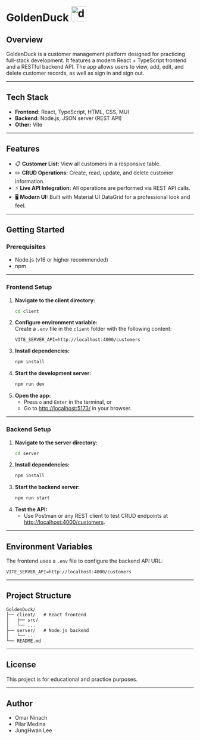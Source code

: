 # GoldenDuck <img width="40" height="40" alt="duck" src="https://github.com/user-attachments/assets/945a561e-59d0-48a7-9950-4028e8397ba8" />

## Overview


GoldenDuck is a customer management platform designed for practicing full-stack development. It features a modern React + TypeScript frontend and a RESTful backend API. The app allows users to view, add, edit, and delete customer records, as well as sign in and sign out.

---

## Tech Stack

- **Frontend:** React, TypeScript, HTML, CSS, MUI
- **Backend:** Node.js, JSON server (REST API)
- **Other:** Vite

---

## Features

- 📋 **Customer List:** View all customers in a responsive table.
- ✏️ **CRUD Operations:** Create, read, update, and delete customer information.
- ⚡ **Live API Integration:** All operations are performed via REST API calls.
- 🖥️ **Modern UI:** Built with Material UI DataGrid for a professional look and feel.

---

## Getting Started

### Prerequisites

- Node.js (v16 or higher recommended)
- npm

---

### Frontend Setup

1. **Navigate to the client directory:**
   ```sh
   cd client
   ```
2. **Configure environment variable:**  
   Create a `.env` file in the `client` folder with the following content:
   ```env
   VITE_SERVER_API=http://localhost:4000/customers
   ```
3. **Install dependencies:**
   ```sh
   npm install
   ```
4. **Start the development server:**
   ```sh
   npm run dev
   ```
5. **Open the app:**
   - Press `o` and `Enter` in the terminal, or  
   - Go to [http://localhost:5173/](http://localhost:5173/) in your browser.

---

### Backend Setup

1. **Navigate to the server directory:**
   ```sh
   cd server
   ```
2. **Install dependencies:**
   ```sh
   npm install
   ```
3. **Start the backend server:**
   ```sh
   npm run start
   ```
4. **Test the API:**
   - Use Postman or any REST client to test CRUD endpoints at [http://localhost:4000/customers](http://localhost:4000/customers).

---

## Environment Variables

The frontend uses a `.env` file to configure the backend API URL:

```env
VITE_SERVER_API=http://localhost:4000/customers
```

---

## Project Structure

```
GoldenDuck/
├── client/   # React frontend
│   ├── src/
│   └── ...
├── server/   # Node.js backend
│   └── ...
└── README.md
```

---

## License

This project is for educational and practice purposes.

---

## Author

- Omar Ninach
- Pilar Medina
- JungHwan Lee
